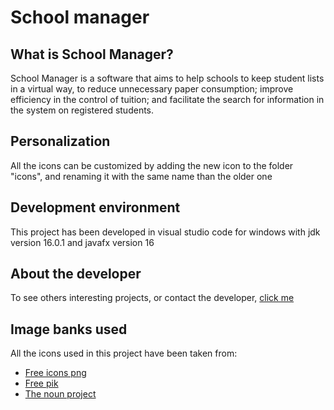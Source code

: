 
# School manager

## What is School Manager?

School Manager is a software that aims to help schools to keep student lists in a virtual way, to reduce unnecessary paper consumption; improve efficiency in the control of tuition; and facilitate the search for information in the system on registered students.

## Personalization

All the icons can be customized by adding the new icon to the folder "icons", and renaming it with the same name than the older one

## Development environment

This project has been developed in visual studio code for windows with jdk version 16.0.1 and javafx version 16

## About the developer

To see others interesting projects, or contact the developer, [click me](https://github.com/KennetSanchez)

## Image banks used

All the icons used in this project have been taken from:

* [Free icons png](https://www.freeiconspng.com)
* [Free pik](https://www.freepik.com)
* [The noun project](https://thenounproject.com)
